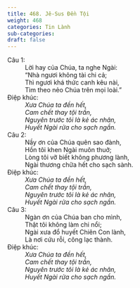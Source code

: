 ```yaml
---
title: 468. Jê-Sus Đền Tội
weight: 468
categories: Tin Lành
sub-categories: 
draft: false
---
```

<dl><dt>Câu 1:</dt><dd data-verse="1">Lời hay của Chúa, ta nghe Ngài: <br/>“Nhà ngươi không tài chi cả; <br/>Thì ngươi khá thức canh kêu nài, <br/>Tìm theo nẻo Chúa trên mọi loài.” </dd><dt>Điệp khúc:</dt><dd data-chorus="1"><em>Xưa Chúa ta đền hết, <br/>Cam chết thay tội trần, <br/>Nguyên trước tôi là kẻ ác nhân, <br/>Huyết Ngài rửa cho sạch ngần. </em></dd><dt>Câu 2:</dt><dd data-verse="2">Nầy ơn của Chúa quên sao đành, <br/>Hồn tôi khen Ngài muôn thuở; <br/>Lòng tôi vỡ biết không phương lành, <br/>Ngài thương chữa hết cho sạch sành. </dd><dt>Điệp khúc:</dt><dd data-chorus="1"><em>Xưa Chúa ta đền hết, <br/>Cam chết thay tội trần, <br/>Nguyên trước tôi là kẻ ác nhân, <br/>Huyết Ngài rửa cho sạch ngần. </em></dd><dt>Câu 3:</dt><dd data-verse="3">Ngàn ơn của Chúa ban cho mình, <br/>Thật tôi không làm chi nổi; <br/>Ngài xưa đổ huyết Chiên Con lành, <br/>Là nơi cứu rỗi, công lạc thành. </dd><dt>Điệp khúc:</dt><dd data-chorus="1"><em>Xưa Chúa ta đền hết, <br/>Cam chết thay tội trần, <br/>Nguyên trước tôi là kẻ ác nhân, <br/>Huyết Ngài rửa cho sạch ngần. </em></dd></dl>